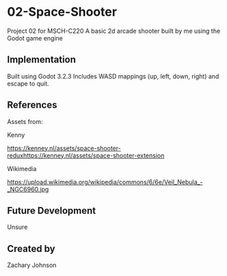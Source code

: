 # 02-Space-Shooter
Project 02 for MSCH-C220
A basic 2d arcade shooter built by me using the Godot game engine
## Implementation
Built using Godot 3.2.3
Includes WASD mappings (up, left, down, right) and escape to quit.

## References
Assets from:

Kenny

https://kenney.nl/assets/space-shooter-reduxhttps://kenney.nl/assets/space-shooter-extension


Wikimedia

https://upload.wikimedia.org/wikipedia/commons/6/6e/Veil_Nebula_-_NGC6960.jpg

## Future Development
Unsure

## Created by 
Zachary Johnson
```
